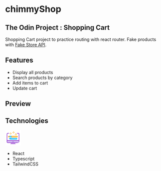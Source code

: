 # chimmyShop 
## The Odin Project : Shopping Cart
Shopping Cart project to practice routing with react router. Fake products with [Fake Store API](https://fakestoreapi.com/).

## Features
- Display all products
- Search products by category
- Add items to cart
- Update cart
  
## Preview

## Technologies
![Frontend Icon](src/assets/images/frontend-icon.png)
- React
- Typescript
- TailwindCSS